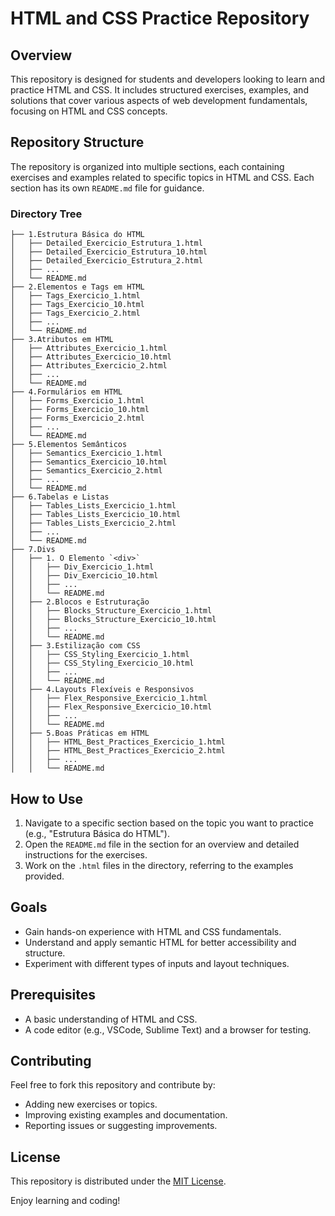 # HTML and CSS Practice Repository

## Overview
This repository is designed for students and developers looking to learn and practice HTML and CSS. It includes structured exercises, examples, and solutions that cover various aspects of web development fundamentals, focusing on HTML and CSS concepts.

## Repository Structure
The repository is organized into multiple sections, each containing exercises and examples related to specific topics in HTML and CSS. Each section has its own `README.md` file for guidance.

### Directory Tree
```
├── 1.Estrutura Básica do HTML
│   ├── Detailed_Exercicio_Estrutura_1.html
│   ├── Detailed_Exercicio_Estrutura_10.html
│   ├── Detailed_Exercicio_Estrutura_2.html
│   ├── ...
│   └── README.md
├── 2.Elementos e Tags em HTML
│   ├── Tags_Exercicio_1.html
│   ├── Tags_Exercicio_10.html
│   ├── Tags_Exercicio_2.html
│   ├── ...
│   └── README.md
├── 3.Atributos em HTML
│   ├── Attributes_Exercicio_1.html
│   ├── Attributes_Exercicio_10.html
│   ├── Attributes_Exercicio_2.html
│   ├── ...
│   └── README.md
├── 4.Formulários em HTML
│   ├── Forms_Exercicio_1.html
│   ├── Forms_Exercicio_10.html
│   ├── Forms_Exercicio_2.html
│   ├── ...
│   └── README.md
├── 5.Elementos Semânticos
│   ├── Semantics_Exercicio_1.html
│   ├── Semantics_Exercicio_10.html
│   ├── Semantics_Exercicio_2.html
│   ├── ...
│   └── README.md
├── 6.Tabelas e Listas
│   ├── Tables_Lists_Exercicio_1.html
│   ├── Tables_Lists_Exercicio_10.html
│   ├── Tables_Lists_Exercicio_2.html
│   ├── ...
│   └── README.md
├── 7.Divs
│   ├── 1. O Elemento `<div>`
│   │   ├── Div_Exercicio_1.html
│   │   ├── Div_Exercicio_10.html
│   │   ├── ...
│   │   └── README.md
│   ├── 2.Blocos e Estruturação
│   │   ├── Blocks_Structure_Exercicio_1.html
│   │   ├── Blocks_Structure_Exercicio_10.html
│   │   ├── ...
│   │   └── README.md
│   ├── 3.Estilização com CSS
│   │   ├── CSS_Styling_Exercicio_1.html
│   │   ├── CSS_Styling_Exercicio_10.html
│   │   ├── ...
│   │   └── README.md
│   ├── 4.Layouts Flexíveis e Responsivos
│   │   ├── Flex_Responsive_Exercicio_1.html
│   │   ├── Flex_Responsive_Exercicio_10.html
│   │   ├── ...
│   │   └── README.md
│   ├── 5.Boas Práticas em HTML
│   │   ├── HTML_Best_Practices_Exercicio_1.html
│   │   ├── HTML_Best_Practices_Exercicio_2.html
│   │   ├── ...
│   │   └── README.md

```

## How to Use
1. Navigate to a specific section based on the topic you want to practice (e.g., "Estrutura Básica do HTML").
2. Open the `README.md` file in the section for an overview and detailed instructions for the exercises.
3. Work on the `.html` files in the directory, referring to the examples provided.

## Goals
- Gain hands-on experience with HTML and CSS fundamentals.
- Understand and apply semantic HTML for better accessibility and structure.
- Experiment with different types of inputs and layout techniques.

## Prerequisites
- A basic understanding of HTML and CSS.
- A code editor (e.g., VSCode, Sublime Text) and a browser for testing.

## Contributing
Feel free to fork this repository and contribute by:
- Adding new exercises or topics.
- Improving existing examples and documentation.
- Reporting issues or suggesting improvements.

## License
This repository is distributed under the [MIT License](LICENSE).

Enjoy learning and coding!
